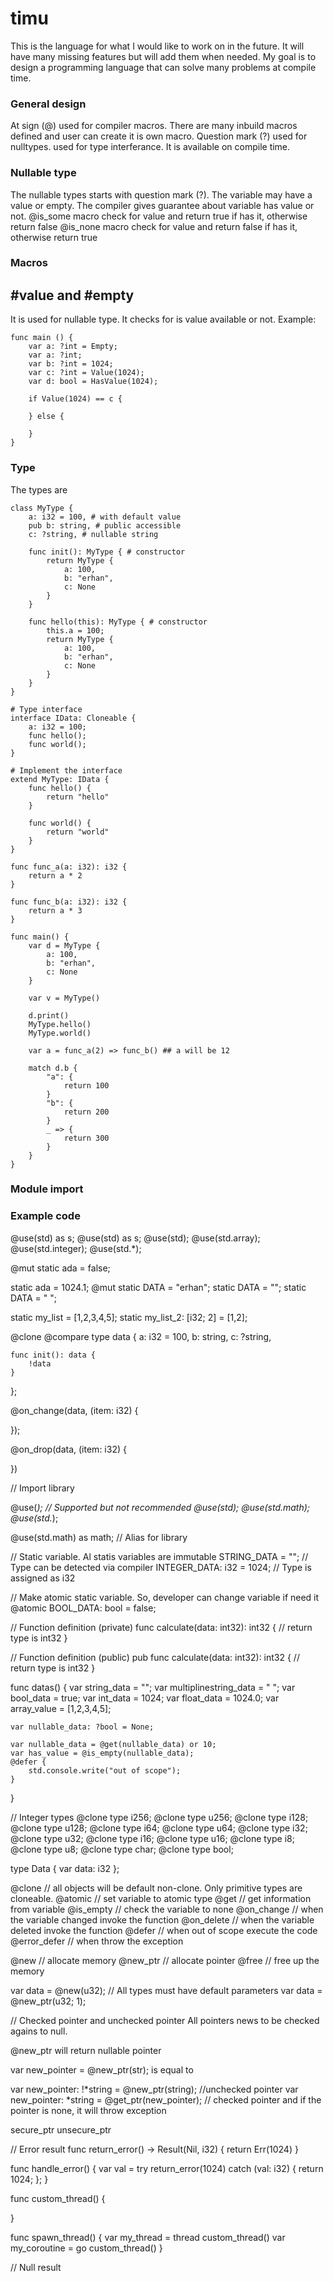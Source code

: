 # timu
This is the language for what I would like to work on in the future. It will have many missing features but will add them when needed. My goal is to design a programming language that can solve many problems at compile time. 

### General design
At sign (@) used for compiler macros. There are many inbuild macros defined and user can create it is own macro.
Question mark (?) used for nulltypes.
<type> used for type interferance. It is available on compile time.

### Nullable type
The nullable types starts with question mark (?). The variable may have a value or empty. The compiler gives guarantee about variable has value or not.
@is_some macro check for value and return true if has it, otherwise return false
@is_none macro check for value and return false if has it, otherwise return true

### Macros
## #value and #empty
It is used for nullable type. It checks for is value available or not.
Example:

```timu
func main () {
    var a: ?int = Empty;
    var a: ?int;
    var b: ?int = 1024;
    var c: ?int = Value(1024);
    var d: bool = HasValue(1024);

    if Value(1024) == c {

    } else {

    }
}
```


### Type
The types are 

```timu
class MyType {
    a: i32 = 100, # with default value
    pub b: string, # public accessible
    c: ?string, # nullable string

    func init(): MyType { # constructor
        return MyType {
            a: 100,
            b: "erhan",
            c: None
        }
    }

    func hello(this): MyType { # constructor
        this.a = 100;
        return MyType {
            a: 100,
            b: "erhan",
            c: None
        }
    }
}

# Type interface
interface IData: Cloneable {
    a: i32 = 100;
    func hello();
    func world();
}

# Implement the interface
extend MyType: IData {
    func hello() {
        return "hello"
    }

    func world() {
        return "world"
    }
}

func func_a(a: i32): i32 {
    return a * 2
}

func func_b(a: i32): i32 {
    return a * 3
}

func main() {
    var d = MyType {
        a: 100,
        b: "erhan",
        c: None
    }

    var v = MyType()

    d.print()
    MyType.hello()
    MyType.world()

    var a = func_a(2) => func_b() ## a will be 12

    match d.b {
        "a": {
            return 100
        }
        "b": {
            return 200
        }
        _ => {
            return 300
        }
    }
}

```

### Module import


### Example code

@use(std) as s;
@use(std) as s;
@use(std);
@use(std.array);
@use(std.integer);
@use(std.*);

@mut static ada = false;

static ada = 1024.1;
@mut static DATA = "erhan";
static DATA = "";
static DATA = "
";

static my_list = [1,2,3,4,5];
static my_list_2: [i32; 2] = [1,2];

@clone
@compare
type data {
    a: i32 = 100,
    b: string,
    c: ?string,

    func init(): data {
        !data
    }
};

@on_change(data, (item: i32) {
    
});

@on_drop(data, (item: i32) {
    
})


// Import library

@use(*); // Supported but not recommended
@use(std);
@use(std.math);
@use(std.*);

@use(std.math) as math; // Alias for library

// Static variable. Al statis variables are immutable
STRING_DATA = ""; // Type can be detected via compiler
INTEGER_DATA: i32 = 1024; // Type is assigned as i32


// Make atomic static variable. So, developer can change variable if need it
@atomic BOOL_DATA: bool = false;


// Function definition (private)
func calculate(data: int32): int32 {
	// return type is int32
}

// Function definition (public)
pub func calculate(data: int32): int32 {
	// return type is int32
}


func datas() {
	var string_data = "";
	var multiplinestring_data = "
";
	var bool_data = true;
	var int_data = 1024;
	var float_data = 1024.0;
	var array_value = [1,2,3,4,5];
	
	var nullable_data: ?bool = None;
	
	var nullable_data = @get(nullable_data) or 10;
	var has_value = @is_empty(nullable_data);
    @defer {
        std.console.write("out of scope");
    }
}

// Integer types
@clone type i256;
@clone type u256;
@clone type i128;
@clone type u128;
@clone type i64;
@clone type u64;
@clone type i32;
@clone type u32;
@clone type i16;
@clone type u16;
@clone type i8;
@clone type u8;
@clone type char;
@clone type bool;


type Data {
	var data: i32
};


@clone // all objects will be default non-clone. Only primitive types are cloneable.
@atomic // set variable to atomic type
@get // get information from variable
@is_empty // check the variable to none
@on_change // when the variable changed invoke the function
@on_delete // when the variable deleted invoke the function
@defer // when out of scope execute the code
@error_defer // when throw the exception

@new // allocate memory
@new_ptr // allocate pointer
@free // free up the memory

var data = @new(u32); // All types must have default parameters
var data = @new_ptr(u32; 1);


// Checked pointer and unchecked pointer
All pointers news to be checked agains to null.

@new_ptr will return nullable pointer


var new_pointer = @new_ptr(str);
is equal to 

var new_pointer: !*string = @new_ptr(string); //unchecked pointer
var new_pointer: *string  = @get_ptr(new_pointer); // checked pointer and if the pointer is none, it will throw exception

secure_ptr
unsecure_ptr


// Error result
func return_error() -> Result(Nil, i32) {
    return Err(1024)
}

func handle_error() {
    var val = try return_error(1024) catch (val: i32) {
        return 1024;
    };
}

func custom_thread() {

}

func spawn_thread() {
    var my_thread = thread custom_thread()
    var my_coroutine = go custom_thread()
}



// Null result
